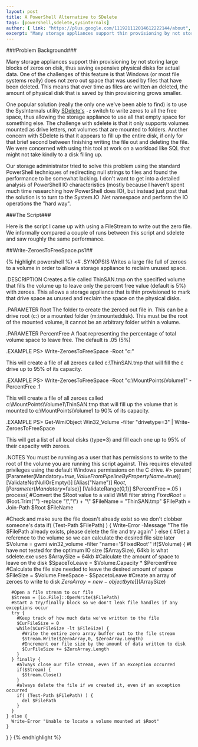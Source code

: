 ```yaml
---
layout: post
title: A PowerShell Alternative to SDelete
tags: [powershell,sdelete,sysinternals]
author: { link: "https://plus.google.com/111921112014612222144/about", name: Chris Duck }
excerpt: "Many storage appliances support thin provisioning by not storing large blocks of zeros on disk, thus saving expensive physical disks for actual data.  One of the challenges of this feature is that Windows (or most file systems really) does not zero out space that was used by files that have been deleted.  This means that over time as files are written an deleted, the amount of physical disk that is saved by thin provisioning grows smaller."
---
```

###Problem Background###

Many storage appliances support thin provisioning by not storing large blocks of zeros on disk, thus saving expensive physical disks for actual data.  One of the challenges of this feature is that Windows (or most file systems really) does not zero out space that was used by files that have been deleted.  This means that over time as files are written an deleted, the amount of physical disk that is saved by thin provisioning grows smaller.

One popular solution (really the only one we've been able to find) is to use the SysInternals utility [SDelete's][SDelete] ``-z`` switch to write zeros to all the free space, thus allowing the storage appliance to use all that empty space for something else.  The challenge with sdelete is that it only supports volumes mounted as drive letters, not volumes that are mounted to folders.  Another concern with SDelete is that it appears to fill up the entire disk, if only for that brief second between finishing writing the file out and deleting the file.  We were concerned with using this tool at work on a workload like SQL that might not take kindly to a disk filling up.

Our storage administrator tried to solve this problem using the standard PowerShell techniques of redirecting null strings to files and found the performance to be somewhat lacking.  I don't want to get into a detailed analysis of PowerShell IO characteristics (mostly because I haven't spent much time researching how PowerShell does IO), but instead just post that the solution is to turn to the System.IO .Net namespace and perform the IO operations the "hard way".

###The Script###

Here is the script I came up with using a FileStream to write out the zero file.  We informally compared a couple of runs between this script and sdelete and saw roughly the same performance.

##Write-ZeroesToFreeSpace.ps1##

{% highlight powershell %}
<#
.SYNOPSIS
 Writes a large file full of zeroes to a volume in order to allow a storage
 appliance to reclaim unused space.

.DESCRIPTION
 Creates a file called ThinSAN.tmp on the specified volume that fills the
 volume up to leave only the percent free value (default is 5%) with zeroes.
 This allows a storage appliance that is thin provisioned to mark that drive
 space as unused and reclaim the space on the physical disks.
 
.PARAMETER Root
 The folder to create the zeroed out file in.  This can be a drive root (c:\)
 or a mounted folder (m:\mounteddisk).  This must be the root of the mounted
 volume, it cannot be an arbitrary folder within a volume.
 
.PARAMETER PercentFree
 A float representing the percentage of total volume space to leave free.  The
 default is .05 (5%)

.EXAMPLE
 PS> Write-ZeroesToFreeSpace -Root "c:\"
 
 This will create a file of all zeroes called c:\ThinSAN.tmp that will fill the
 c drive up to 95% of its capacity.
 
.EXAMPLE
 PS> Write-ZeroesToFreeSpace -Root "c:\MountPoints\Volume1" -PercentFree .1
 
 This will create a file of all zeroes called
 c:\MountPoints\Volume1\ThinSAN.tmp that will fill up the volume that is
 mounted to c:\MountPoints\Volume1 to 90% of its capacity.

.EXAMPLE
 PS> Get-WmiObject Win32_Volume -filter "drivetype=3" | Write-ZeroesToFreeSpace
 
 This will get a list of all local disks (type=3) and fill each one up to 95%
 of their capacity with zeroes.
 
.NOTES
 You must be running as a user that has permissions to write to the root of the
 volume you are running this script against. This requires elevated privileges
 using the default Windows permissions on the C drive.
#>
param(
  [Parameter(Mandatory=$true,ValueFromPipelineByPropertyName=$true)]
  [ValidateNotNullOrEmpty()]
  [Alias("Name")]
  $Root,
  [Parameter(Mandatory=$false)]
  [ValidateRange(0,1)]
  $PercentFree =.05
)
process{
  #Convert the $Root value to a valid WMI filter string
  $FixedRoot = ($Root.Trim("\") -replace "\\","\\") + "\\"
  $FileName = "ThinSAN.tmp"
  $FilePath = Join-Path $Root $FileName
  
  #Check and make sure the file doesn't already exist so we don't clobber someone's data
  if( (Test-Path $FilePath) ) {
    Write-Error -Message "The file $FilePath already exists, please delete the file and try again"
  } else {
    #Get a reference to the volume so we can calculate the desired file size later
    $Volume = gwmi win32_volume -filter "name='$FixedRoot'"
    if($Volume) {
      #I have not tested for the optimum IO size ($ArraySize), 64kb is what sdelete.exe uses
      $ArraySize = 64kb
      #Calculate the amount of space to leave on the disk
      $SpaceToLeave = $Volume.Capacity * $PercentFree
      #Calculate the file size needed to leave the desired amount of space
      $FileSize = $Volume.FreeSpace - $SpacetoLeave
      #Create an array of zeroes to write to disk
      $ZeroArray = new-object byte[]($ArraySize)
      
      #Open a file stream to our file 
      $Stream = [io.File]::OpenWrite($FilePath)
      #Start a try/finally block so we don't leak file handles if any exceptions occur
      try {
        #Keep track of how much data we've written to the file
        $CurFileSize = 0
        while($CurFileSize -lt $FileSize) {
          #Write the entire zero array buffer out to the file stream
          $Stream.Write($ZeroArray,0, $ZeroArray.Length)
          #Increment our file size by the amount of data written to disk
          $CurFileSize += $ZeroArray.Length
        }
      } finally {
        #always close our file stream, even if an exception occurred
        if($Stream) {
          $Stream.Close()
        }
        #always delete the file if we created it, even if an exception occurred
        if( (Test-Path $FilePath) ) {
          del $FilePath
        }
      }
    } else {
      Write-Error "Unable to locate a volume mounted at $Root"
    }
  }
} 
{% endhighlight %}

[sdelete]: http://technet.microsoft.com/en-us/sysinternals/bb897443